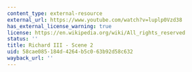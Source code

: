 ```yaml
---
content_type: external-resource
external_url: https://www.youtube.com/watch?v=luplp0Vzd38
has_external_license_warning: true
license: https://en.wikipedia.org/wiki/All_rights_reserved
status: ''
title: Richard III - Scene 2
uid: 58cae085-184d-4264-b5c0-63b92d58c632
wayback_url: ''
---
```

